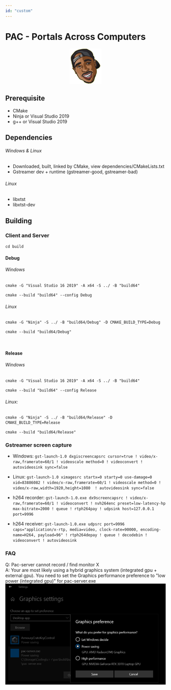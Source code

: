 ```yaml
---
id: "custom"
---
```


<!-- @import "note-style.less" -->

<!-- https://detexify.kirelabs.org/classify.html -->
<!-- https://shd101wyy.github.io/markdown-preview-enhanced/#/ -->

<link href="https://fonts.googleapis.com/css2?family=Handlee&display=swap" rel="stylesheet">

<!--

<table>
  <tr>
    <th></th>
    <th></th>
  </tr>
  <tr>
    <td></td>
    <td></td>
  </tr>
  <tr>
    <td></td>
    <td></td>
  </tr>
</table>

<table>
  <td></td>
  <td></td>
</table>


-->

# PAC - Portals Across Computers
<p align="center"><a href="https://vuejs.org" target="_blank" rel="noopener noreferrer"><img width="100" src="assets/tupac3.png" alt="Pac logo"></a></p>

## Prerequisite
- CMake
- Ninja or Visual Studio 2019
- g++ or Visual Studio 2019

## Dependencies
###### Windows & Linux
- Downloaded, built, linked by CMake, view dependencies/CMakeLists.txt
- Gstreamer dev + runtime (gstreamer-good, gstreamer-bad)

###### Linux
- libxtst
- libxtst-dev

## Building

### Client and Server
```shell
cd build
```

#### Debug
###### Windows


```shell
cmake -G "Visual Studio 16 2019" -A x64 -S ../ -B "build64"
```

```shell
cmake --build "build64" --config Debug
```

###### Linux

```shell
cmake -G "Ninja" -S ../ -B "build64/Debug" -D CMAKE_BUILD_TYPE=Debug
```

```shell
cmake --build "build64/Debug"
```

<br>

#### Release
###### Windows


```shell
cmake -G "Visual Studio 16 2019" -A x64 -S ../ -B "build64"
```

```shell
cmake --build "build64" --config Release
```

###### Linux:

```shell
cmake -G "Ninja" -S ../ -B "build64/Release" -D CMAKE_BUILD_TYPE=Release
```

```shell
cmake --build "build64/Release"
```

### Gstreamer screen capture

- Windows: `gst-launch-1.0 dxgiscreencapsrc cursor=true ! video/x-raw,framerate=60/1 ! videoscale method=0 ! videoconvert ! autovideosink sync=false`
- Linux: `gst-launch-1.0 ximagesrc startx=0 starty=0 use-damage=0 xid=83886082 ! video/x-raw,framerate=60/1 ! videoscale method=0 ! video/x-raw,width=1920,height=1080  ! autovideosink sync=false`

- h264 recorder: `gst-launch-1.0.exe dx9screencapsrc ! video/x-raw,framerate=60/1 ! videoconvert ! nvh264enc preset=low-latency-hp max-bitrate=2000 ! queue ! rtph264pay ! udpsink host=127.0.0.1 port=9996`
- h264 receiver: `gst-launch-1.0.exe udpsrc port=9996 caps="application/x-rtp, media=video, clock-rate=90000, encoding-name=H264, payload=96" ! rtph264depay ! queue ! decodebin ! videoconvert ! autovideosink`

### FAQ
Q: Pac-server cannot record / find monitor X   
A: Your are most likely using a hybrid graphics system (integrated gpu + external gpu). You need to set the Graphics performance preference to "low power (integrated gpu)" for pac-server.exe
<img src="assets/graphics-settings.png" alt="Graphics Settings Windows">